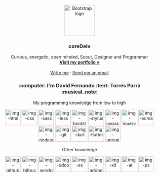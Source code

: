 <p align="center">
  <a href="https://github.com/coreDeiv">
    <img src="https://github.com/coreDeiv/coreDeiv/blob/master/assets/logo/logo.png?raw=true" alt="Bootstrap logo" width="100" height="100">
  </a>
</p>

<h3 align="center">coreDeiv</h3>

<p align="center">
  Curious, energetic, open minded, Scout, Designer and Programmer
  <br>
  <a href="https://coredeiv.github.io/portfolio/"><strong>Visit my portfolio »</strong></a>
  <br>
  <br>
  <a href="https://api.whatsapp.com/send?phone=573052272289&amp;text=Hi!,%20how%20are%20you%20?">Write me</a>
  ·
  <a href="mailto:dftp93@gmail.com">Send me an email</a>
</p>

<h3 align="center">:computer: I'm David Fernando :tent: Torres Parra :musical_note:</h3>

<p align="center">My programming knowledge from low to high</p>

<p align="center">
  <img src="https://raw.githubusercontent.com/coreDeiv/coreDeiv/add622f8923e7d9e3d8ec76c977d6c0a4acf9874/assets/img/html-min.svg" width="50" height="50" alt="img-html" title="HTML5">
  <img src="https://raw.githubusercontent.com/coreDeiv/coreDeiv/add622f8923e7d9e3d8ec76c977d6c0a4acf9874/assets/img/css-min.svg" width="50" height="50" alt="img-css" title="CSS3">
  <img src="https://raw.githubusercontent.com/coreDeiv/coreDeiv/add622f8923e7d9e3d8ec76c977d6c0a4acf9874/assets/img/sass-min.svg" width="50" height="50" alt="img-sass" title="Sass or Scss">
  <img src="https://github.com/coreDeiv/coreDeiv/blob/master/assets/img/less-logo-min.png?raw=true" width="50" height="50" alt="img-less" title="Less">
  <img src="https://github.com/coreDeiv/coreDeiv/blob/master/assets/img/bootstrap-min.png?raw=true" width="50" height="50" alt="img-bootstrap" title="Bootstrap 3 and 4">
  <img src="https://raw.githubusercontent.com/coreDeiv/coreDeiv/add622f8923e7d9e3d8ec76c977d6c0a4acf9874/assets/img/stylus-min.svg" width="50" height="50" alt="img-stylus" title="Stylus">
  <img src="https://raw.githubusercontent.com/coreDeiv/coreDeiv/add622f8923e7d9e3d8ec76c977d6c0a4acf9874/assets/img/js-min.svg" width="50" height="50" alt="img-javascript" title="Javascript">
  <img src="https://github.com/coreDeiv/coreDeiv/blob/master/assets/img/jQuery-logo-min.png?raw=true" width="50" height="50" alt="img-jquery" title="JQuery">
  <img src="https://github.com/coreDeiv/coreDeiv/blob/master/assets/img/ecma-min.png?raw=true" width="50" height="50" alt="img-ecma" title="Ecmascript 6 and 7">
  <img src="https://github.com/coreDeiv/coreDeiv/blob/master/assets/img/node-js-min.png?raw=true" width="50" height="50" alt="img-nodejs" title="Node Js">
  <img src="https://github.com/coreDeiv/coreDeiv/blob/master/assets/img/git-min.png?raw=true" width="50" height="50" alt="img-git" title="Git">
  <img src="https://github.com/coreDeiv/coreDeiv/blob/master/assets/img/dart-min.png?raw=true" width="50" height="50" alt="img-dart" title="Dart">
  <img src="https://raw.githubusercontent.com/coreDeiv/coreDeiv/add622f8923e7d9e3d8ec76c977d6c0a4acf9874/assets/img/flutter-min.svg" width="50" height="50" alt="img-flutter" title="Flutter">
  <img src="https://github.com/coreDeiv/coreDeiv/blob/master/assets/img/unreal-min.png?raw=true" width="50" height="50" alt="img-unreal" title="Unreal Engine 4">
</p>

<p align="center">Other knowledge</p>

<p align="center">
  <img src="https://github.com/coreDeiv/coreDeiv/blob/master/assets/img/github-min.png?raw=true" width="50" height="50" alt="img-github" title="Github">
  <img src="https://github.com/coreDeiv/coreDeiv/blob/master/assets/img/bitbucket-min.png?raw=true" width="50" height="50" alt="img-bitbucket" title="Bitbucket">
  <img src="https://github.com/coreDeiv/coreDeiv/blob/master/assets/img/wordpress-min.png?raw=true" width="50" height="50" alt="img-wordpress" title="Wordpress">
  <img src="https://github.com/coreDeiv/coreDeiv/blob/master/assets/img/odoo-min.svg" width="50" height="50" alt="img-odoo" title="Odoo v11, v12, v13">
  <img src="https://github.com/coreDeiv/coreDeiv/blob/master/assets/img/squarespace-min.jpg?raw=true" width="50" height="50" alt="img-ss" title="Square Space">
  <img src="https://github.com/coreDeiv/coreDeiv/blob/master/assets/img/adobe-min.jpg?raw=true" width="50" height="50" alt="img-adobe" title="Suite Adobe">
  <img src="https://github.com/coreDeiv/coreDeiv/blob/master/assets/img/xd-min.png?raw=true" width="50" height="50" alt="img-xd" title="Adobe Xd">
  <img src="https://github.com/coreDeiv/coreDeiv/blob/master/assets/img/ai-min.png?raw=true" width="50" height="50" alt="img-ai" title="Adobe Illustrator">
  <img src="https://github.com/coreDeiv/coreDeiv/blob/master/assets/img/psd-min.png?raw=true" width="50" height="50" alt="img-ps" title="Adobe Photoshop">
</p>